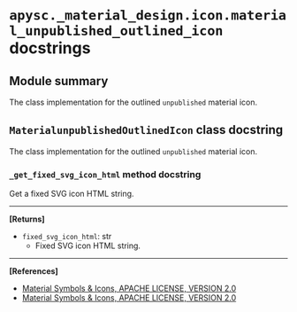 # `apysc._material_design.icon.material_unpublished_outlined_icon` docstrings

## Module summary

The class implementation for the outlined `unpublished` material icon.

## `MaterialunpublishedOutlinedIcon` class docstring

The class implementation for the outlined `unpublished` material icon.

### `_get_fixed_svg_icon_html` method docstring

Get a fixed SVG icon HTML string.<hr>

**[Returns]**

- `fixed_svg_icon_html`: str
  - Fixed SVG icon HTML string.

<hr>

**[References]**

- [Material Symbols & Icons, APACHE LICENSE, VERSION 2.0](https://fonts.google.com/icons?icon.size=24&icon.color=%23e8eaed)
- [Material Symbols & Icons, APACHE LICENSE, VERSION 2.0](https://www.apache.org/licenses/LICENSE-2.0.html)